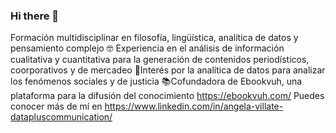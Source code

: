 ### Hi there 👋

Formación multidisciplinar en filosofía, lingüística, analítica de datos y pensamiento complejo
🤓 Experiencia en el análisis de información cualitativa y cuantitativa para la generación de contenidos periodísticos, coorporativos y de mercadeo
👩‍Interés por la analítica de datos para analizar los fenómenos sociales y de justicia
📚Cofundadora de Ebookvuh, una plataforma para la difusión del conocimiento https://ebookvuh.com/ 
Puedes conocer más de mí en https://www.linkedin.com/in/angela-villate-datapluscommunication/
